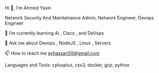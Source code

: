 Hi 👋, I'm Ahmed Yasin


Network Security And Maintainance Admin, Network Engineer, Devops Engineer


🌱 I’m currently learning Ai , Cisco , and DeVops

💬 Ask me about Devops , NodeJS , Linux , Servers

📫 How to reach me ayhassan50@gmail.com

Languages and Tools:
cplusplus, css3, docker, gcp, python


